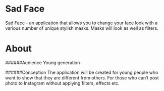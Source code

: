 Sad Face
=======
Sad Face - an application that allows you to change your face look with a various number of unique stylish masks. 
Masks will look as well as filters. 

About
=======

######Audience
    Young generation 

######Conception
    The application will be created for young people who want to show that they are different from others. 
    For those who can’t post photo to Instagram without applying filters, effects etc.


